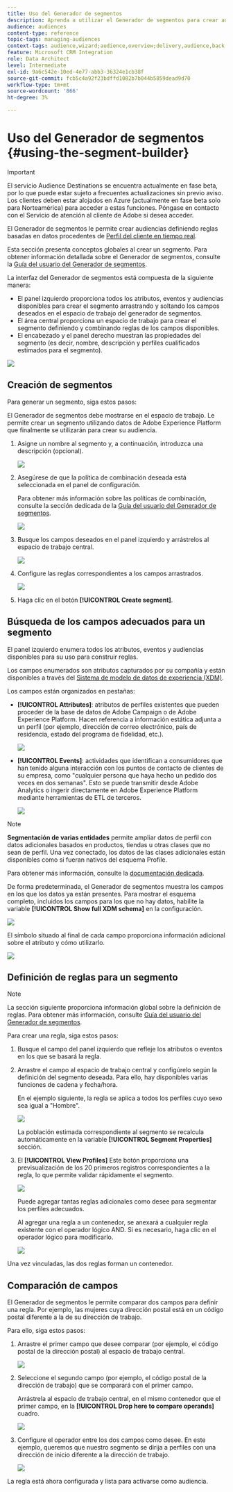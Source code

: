 ```yaml
---
title: Uso del Generador de segmentos
description: Aprenda a utilizar el Generador de segmentos para crear audiencias.
audience: audiences
content-type: reference
topic-tags: managing-audiences
context-tags: audience,wizard;audience,overview;delivery,audience,back
feature: Microsoft CRM Integration
role: Data Architect
level: Intermediate
exl-id: 9a6c542e-10ed-4e77-abb3-36324e1cb38f
source-git-commit: fcb5c4a92f23bdffd1082b7b044b5859dead9d70
workflow-type: tm+mt
source-wordcount: '866'
ht-degree: 3%

---
```


# Uso del Generador de segmentos {#using-the-segment-builder}

>[!IMPORTANT]
>
>El servicio Audience Destinations se encuentra actualmente en fase beta, por lo que puede estar sujeto a frecuentes actualizaciones sin previo aviso. Los clientes deben estar alojados en Azure (actualmente en fase beta solo para Norteamérica) para acceder a estas funciones. Póngase en contacto con el Servicio de atención al cliente de Adobe si desea acceder.

El Generador de segmentos le permite crear audiencias definiendo reglas basadas en datos procedentes de [Perfil del cliente en tiempo real](https://experienceleague.adobe.com/docs/experience-platform/profile/home.html).

Esta sección presenta conceptos globales al crear un segmento. Para obtener información detallada sobre el Generador de segmentos, consulte la [Guía del usuario del Generador de segmentos](https://experienceleague.adobe.com/docs/experience-platform/segmentation/ui/overview.html).

La interfaz del Generador de segmentos está compuesta de la siguiente manera:

* El panel izquierdo proporciona todos los atributos, eventos y audiencias disponibles para crear el segmento arrastrando y soltando los campos deseados en el espacio de trabajo del generador de segmentos.
* El área central proporciona un espacio de trabajo para crear el segmento definiendo y combinando reglas de los campos disponibles.
* El encabezado y el panel derecho muestran las propiedades del segmento (es decir, nombre, descripción y perfiles cualificados estimados para el segmento).

![](assets/aep_audiences_interface.png)

## Creación de segmentos

Para generar un segmento, siga estos pasos:

El Generador de segmentos debe mostrarse en el espacio de trabajo. Le permite crear un segmento utilizando datos de Adobe Experience Platform que finalmente se utilizarán para crear su audiencia.

1. Asigne un nombre al segmento y, a continuación, introduzca una descripción (opcional).

   ![](assets/aep_audiences_creation_edit_name.png)

1. Asegúrese de que la política de combinación deseada está seleccionada en el panel de configuración.

   Para obtener más información sobre las políticas de combinación, consulte la sección dedicada de la [Guía del usuario del Generador de segmentos](https://experienceleague.adobe.com/docs/experience-platform/segmentation/ui/overview.html).

   ![](assets/aep_audiences_mergepolicy.png)

1. Busque los campos deseados en el panel izquierdo y arrástrelos al espacio de trabajo central.

   ![](assets/aep_audiences_dragfield.png)

1. Configure las reglas correspondientes a los campos arrastrados.

   ![](assets/aep_audiences_configure_rules.png)

1. Haga clic en el botón **[!UICONTROL Create segment]**.

## Búsqueda de los campos adecuados para un segmento

El panel izquierdo enumera todos los atributos, eventos y audiencias disponibles para su uso para construir reglas.

Los campos enumerados son atributos capturados por su compañía y están disponibles a través del [Sistema de modelo de datos de experiencia (XDM)](https://experienceleague.adobe.com/docs/experience-platform/xdm/home.html).

Los campos están organizados en pestañas:

* **[!UICONTROL Attributes]**: atributos de perfiles existentes que pueden proceder de la base de datos de Adobe Campaign o de Adobe Experience Platform. Hacen referencia a información estática adjunta a un perfil (por ejemplo, dirección de correo electrónico, país de residencia, estado del programa de fidelidad, etc.).

  ![](assets/aep_audiences_attributestab.png)

* **[!UICONTROL Events]**: actividades que identifican a consumidores que han tenido alguna interacción con los puntos de contacto de clientes de su empresa, como &quot;cualquier persona que haya hecho un pedido dos veces en dos semanas&quot;. Esto se puede transmitir desde Adobe Analytics o ingerir directamente en Adobe Experience Platform mediante herramientas de ETL de terceros.

  ![](assets/aep_audiences_eventstab.png)

>[!NOTE]
>
>**Segmentación de varias entidades** permite ampliar datos de perfil con datos adicionales basados en productos, tiendas u otras clases que no sean de perfil. Una vez conectado, los datos de las clases adicionales están disponibles como si fueran nativos del esquema Profile.
>
>Para obtener más información, consulte la [documentación dedicada](https://experienceleague.adobe.com/docs/experience-platform/segmentation/multi-entity-segmentation.html).

De forma predeterminada, el Generador de segmentos muestra los campos en los que los datos ya están presentes. Para mostrar el esquema completo, incluidos los campos para los que no hay datos, habilite la variable **[!UICONTROL Show full XDM schema]** en la configuración.

![](assets/aep_audiences_populatedfields.png)

El símbolo situado al final de cada campo proporciona información adicional sobre el atributo y cómo utilizarlo.

![](assets/aep_audiences_isymbol.png)

## Definición de reglas para un segmento

>[!NOTE]
>
>La sección siguiente proporciona información global sobre la definición de reglas. Para obtener más información, consulte [Guía del usuario del Generador de segmentos](https://experienceleague.adobe.com/docs/experience-platform/segmentation/ui/overview.html).

Para crear una regla, siga estos pasos:

1. Busque el campo del panel izquierdo que refleje los atributos o eventos en los que se basará la regla.

1. Arrastre el campo al espacio de trabajo central y configúrelo según la definición del segmento deseada. Para ello, hay disponibles varias funciones de cadena y fecha/hora.

   En el ejemplo siguiente, la regla se aplica a todos los perfiles cuyo sexo sea igual a &quot;Hombre&quot;.

   ![](assets/aep_audiences_malegender.png)

   La población estimada correspondiente al segmento se recalcula automáticamente en la variable **[!UICONTROL Segment Properties]** sección.

1. El **[!UICONTROL View Profiles]** Este botón proporciona una previsualización de los 20 primeros registros correspondientes a la regla, lo que permite validar rápidamente el segmento.

   ![](assets/aep_audiences_samplepreview.png)

   Puede agregar tantas reglas adicionales como desee para segmentar los perfiles adecuados.

   Al agregar una regla a un contenedor, se anexará a cualquier regla existente con el operador lógico AND. Si es necesario, haga clic en el operador lógico para modificarlo.

   ![](assets/aep_audiences_andoperator.png)

Una vez vinculadas, las dos reglas forman un contenedor.

## Comparación de campos

El Generador de segmentos le permite comparar dos campos para definir una regla. Por ejemplo, las mujeres cuya dirección postal está en un código postal diferente a la de su dirección de trabajo.

Para ello, siga estos pasos:

1. Arrastre el primer campo que desee comparar (por ejemplo, el código postal de la dirección postal) al espacio de trabajo central.

   ![](assets/aep_audiences_comparing_1.png)

1. Seleccione el segundo campo (por ejemplo, el código postal de la dirección de trabajo) que se comparará con el primer campo.

   Arrástrela al espacio de trabajo central, en el mismo contenedor que el primer campo, en la **[!UICONTROL Drop here to compare operands]** cuadro.

   ![](assets/aep_audiences_comparing_2.png)

1. Configure el operador entre los dos campos como desee. En este ejemplo, queremos que nuestro segmento se dirija a perfiles con una dirección de inicio diferente a la dirección de trabajo.

   ![](assets/aep_audiences_comparing_3.png)

La regla está ahora configurada y lista para activarse como audiencia.

